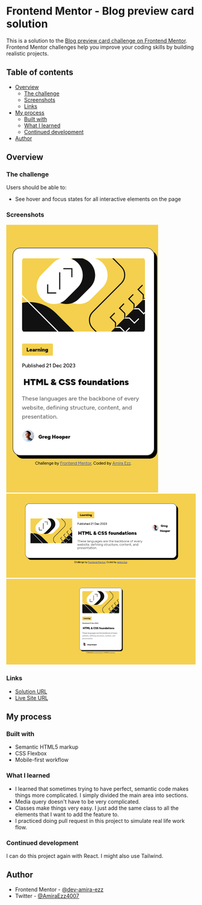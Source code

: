 # Frontend Mentor - Blog preview card solution

This is a solution to the [Blog preview card challenge on Frontend Mentor](https://www.frontendmentor.io/challenges/blog-preview-card-ckPaj01IcS). Frontend Mentor challenges help you improve your coding skills by building realistic projects. 

## Table of contents

- [Overview](#overview)
  - [The challenge](#the-challenge)
  - [Screenshots](#screenshots)
  - [Links](#links)
- [My process](#my-process)
  - [Built with](#built-with)
  - [What I learned](#what-i-learned)
  - [Continued development](#continued-development)
- [Author](#author)

## Overview

### The challenge

Users should be able to:

- See hover and focus states for all interactive elements on the page

### Screenshots

![Mobile view](./assets/images/mobile-view.png)
![Mobile view - landscape](./assets/images/mobile-landscape.png)
![Desktop view](./assets/images/desktop.png)

### Links

- [Solution URL](https://github.com/dev-amira-ezz/blog-preview-card)
- [Live Site URL](https://dev-amira-ezz.github.io/blog-preview-card/)

## My process

### Built with

- Semantic HTML5 markup
- CSS Flexbox
- Mobile-first workflow

### What I learned
- I learned that sometimes trying to have perfect, semantic code makes things more complicated. I simply divided the main area into sections.
- Media query doesn't have to be very complicated.
- Classes make things very easy. I just add the same class to all the elements that I want to add the feature to.
- I practiced doing pull request in this project to simulate real life work flow.

### Continued development

I can do this project again with React. I might also use Tailwind.

## Author

- Frontend Mentor - [@dev-amira-ezz](https://www.frontendmentor.io/profile/dev-amira-ezz)
- Twitter - [@AmiraEzz4007](https://x.com/AmiraEzz4007)

